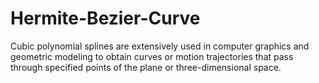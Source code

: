 Hermite-Bezier-Curve
====================

Cubic polynomial splines are extensively used in computer graphics and geometric modeling to obtain curves or motion trajectories that pass through specified points of the plane or three-dimensional space.
